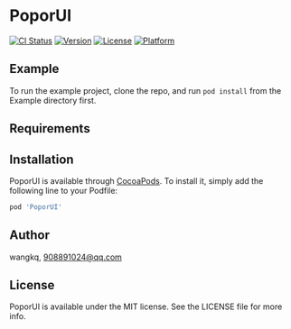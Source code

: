 # PoporUI

[![CI Status](https://img.shields.io/travis/wangkq/PoporUI.svg?style=flat)](https://travis-ci.org/wangkq/PoporUI)
[![Version](https://img.shields.io/cocoapods/v/PoporUI.svg?style=flat)](https://cocoapods.org/pods/PoporUI)
[![License](https://img.shields.io/cocoapods/l/PoporUI.svg?style=flat)](https://cocoapods.org/pods/PoporUI)
[![Platform](https://img.shields.io/cocoapods/p/PoporUI.svg?style=flat)](https://cocoapods.org/pods/PoporUI)

## Example

To run the example project, clone the repo, and run `pod install` from the Example directory first.

## Requirements

## Installation

PoporUI is available through [CocoaPods](https://cocoapods.org). To install
it, simply add the following line to your Podfile:

```ruby
pod 'PoporUI'
```

## Author

wangkq, 908891024@qq.com

## License

PoporUI is available under the MIT license. See the LICENSE file for more info.
